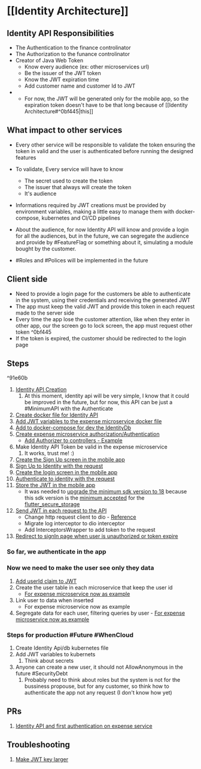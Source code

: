 # [[Identity Architecture]]

## Identity API Responsibilities
- The Authentication to the finance controlinator
- The Authorization to the funance controlinator
- Creator of Java Web Token
	- Know every audience (ex: other microservices url)
	- Be the issuer of the JWT token
	- Know the JWT expiration time 
	- Add customer name and customer Id to JWT
- - For now, the JWT will be generated only for the mobile app, so the expiration token doesn't have to be that long because of [[Identity Architecture#^0bf445|this]]

## What impact to other services
- Every other service will be responsible to validate the token ensuring the token in valid and the user is authenticated before running the designed features
- To validate, Every service will have to know 
	- The secret used to create the token
	- The issuer that always will create the token
	- It's audience
- Informations required by JWT creations must be provided by environment variables, making a little easy to manage them with docker-compose, kubernetes and CI/CD pipelines

- About the audience, for now Identity API will know and provide a login for all the audiences, but in the future, we can segregate the audience and provide by #FeatureFlag or something about it, simulating a module bought by the customer.
- #Roles and #Polices will be implemented in the future



## Client side
- Need to provide a login page for the customers be able to authenticate in the system, using their credentials and receiving the generated JWT
- The app must keep the valid JWT and provide this token in each request made to the server side
- Every time the app lose the customer attention, like when they enter in other app, our the screen go to lock screen, the app must request other token  ^0bf445
- If the token is expired, the customer should be redirected to the login page

## Steps

^91e60b

1. [Identity API Creation](https://github.com/gumberss/FinanceControlinator/commit/878951557b744f73aa4c674294ebe0bfd0a996fb)
	1. At this moment, identity api will be very simple, I know that it could be improved in the future, but for now, this API can be just a #MinimumAPI with the Authenticate 
2. [Create docker file for Identity API](https://github.com/gumberss/FinanceControlinator/commit/878951557b744f73aa4c674294ebe0bfd0a996fb#diff-eee8e47f2457f1f2ff0b44f2e3a766ede5516c6eb58a951fe72342c7e4b2d889)
3. [Add JWT variables to the expense microservice docker file](https://github.com/gumberss/FinanceControlinator/pull/98/commits/08315c1468889710d4ff7cbd89b740fccedca583#diff-5869c805e2390cc191ce235325c3d91f1155c25ba8fd58abed3a285b46e342ec)
4. [Add to docker-compose for dev the IdentityDb](https://github.com/gumberss/FinanceControlinator/commit/204cce0c3ca01b8661e506295baa30aefaf722c2)
5. [Create expense microservice authorization/Authentication](https://github.com/gumberss/FinanceControlinator/commit/b88a815c4872fedaa178c9c26128cb6c407d8a5c)
	- [Add Authorizer to controllers - Example](https://github.com/gumberss/FinanceControlinator/commit/480c1ff2d6bbb23ecb1d7cc8e22f9c1605d1e211)
6. Make Identity API Token be valid in the expense microservice
	1. It works, trust me! :)
7. [Create the Sign Up screen in the mobile app](https://github.com/gumberss/FinanceControlinatorMobile/issues/24)
8. [Sign Up to Identity with the request](https://github.com/gumberss/FinanceControlinatorMobile/issues/28)
9. [Create the login screen in the mobile app](https://github.com/gumberss/FinanceControlinatorMobile/issues/23)
10. [Authenticate to identity with the request](https://github.com/gumberss/FinanceControlinatorMobile/issues/27)
11. [Store the JWT in the mobile app](https://github.com/gumberss/FinanceControlinatorMobile/issues/25)
	- It was needed to [upgrade the minimum sdk version to 18](https://github.com/gumberss/FinanceControlinatorMobile/pull/34/files#diff-9526ccfd1d1813ed49c39f8c54dbeb512607376a007d824b905bc8b4e4d202d9) because this sdk version is the [minimum accepted](https://pub.dev/packages/flutter_secure_storage#configure-android-version) for the [flutter_secure_storage](https://pub.dev/packages/flutter_secure_storage)
12. [Send JWT in each request to the API](https://github.com/gumberss/FinanceControlinatorMobile/issues/26)
	- Change http request client to dio - [Reference](https://stackoverflow.com/questions/54321077/best-way-to-set-default-header-for-all-request-in-flutter-http-request)
	- Migrate log interceptor to dio interceptor
	- Add InterceptorsWrapper to add token to the request 
13. [Redirect to signIn page when user is unauthorized or token expire](https://github.com/gumberss/FinanceControlinatorMobile/issues/35)

### So far, we authenticate in the app
### Now we need to make the user see only they data
1. [Add userId claim to JWT](https://github.com/gumberss/FinanceControlinator/commit/26cb4ca2f6188e2c22f3590c6b87ff5c560c6b6f)
1. Create the user table in each microservice that keep the user id
	- [For expense microservice now as example](https://github.com/gumberss/FinanceControlinator/issues/94)
3. Link user to data when inserted
	- For expense microservice now as example 
4. Segregate data for each user, filtering queries by user
		- [For expense microservice now as example](https://github.com/gumberss/FinanceControlinator/issues/95)

### Steps for production #Future #WhenCloud
1. Create Identity Api/db kubernetes file
2. Add JWT variables to kubernets
	1. Think about secrets
3. Anyone can create a new user, it should not AllowAnonymous in the future #SecurityDebt
	1. Probably need to think about roles but the system is not for the bussiness propouse, but for any customer, so think how to authenticate the app not any request (I don't know how yet)

## PRs
1. [Identity API and first authentication on expense service](https://github.com/gumberss/FinanceControlinator/pull/98)

## Troubleshooting
1. [Make JWT key larger](https://github.com/gumberss/FinanceControlinator/commit/59f66e44841a52fa573db47d93389c9fec3aa5d1)